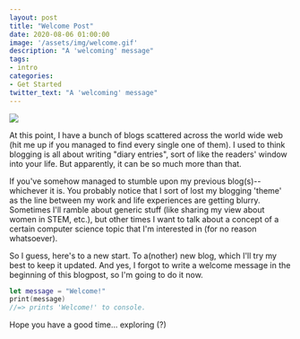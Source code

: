 ```yaml
---
layout: post
title: "Welcome Post"
date: 2020-08-06 01:00:00
image: '/assets/img/welcome.gif'
description: "A 'welcoming' message"
tags:
- intro
categories:
- Get Started
twitter_text: "A 'welcoming' message"
---
```

<img src="https://media.giphy.com/media/5xaOcLSiHjl31yG4ZNK/source.gif"/>

At this point, I have a bunch of blogs scattered across the world wide web (hit me up if you managed to find every single one of them). I used to think blogging is all about writing "diary entries", sort of like the readers' window into your life. But apparently, it can be so much more than that. 

If you've somehow managed to stumble upon my previous blog(s)--whichever it is. You probably notice that I sort of lost my blogging 'theme' as the line between my work and life experiences are getting blurry. Sometimes I'll ramble about generic stuff (like sharing my view about women in STEM, etc.), but other times I want to talk about a concept of a certain computer science topic that I'm interested in (for no reason whatsoever).

So I guess, here's to a new start. To a(nother) new blog, which I'll try my best to keep it updated. And yes, I forgot to write a welcome message in the beginning of this blogpost, so I'm going to do it now.

``` swift
let message = "Welcome!"
print(message)
//=> prints 'Welcome!' to console.
```

Hope you have a good time... exploring (?)